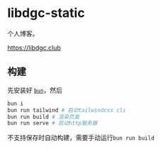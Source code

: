 # libdgc-static

个人博客。

https://libdgc.club

## 构建

先安装好 [`bun`](https://bun.sh/)，然后

```sh
bun i
bun run tailwind # 启动tailwindcss cli
bun run build # 渲染页面
bun run serve # 启动http服务器
```

不支持保存时自动构建，需要手动运行`bun run build`
